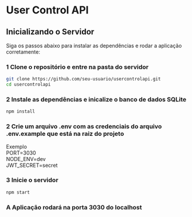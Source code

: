 # User Control API  

## Inicializando o Servidor  

Siga os passos abaixo para instalar as dependências e rodar a aplicação corretamente:  

### 1 **Clone o repositório e entre na pasta do servidor**  
```sh
git clone https://github.com/seu-usuario/usercontrolapi.git
cd usercontrolapi
```

### 2 **Instale as dependências e inicalize o banco de dados SQLite**  
```sh
npm install
```

### 2 **Crie um arquivo .env com as credenciais do arquivo .env.example que está na raiz do projeto**  

Exemplo
<br>
PORT=3030
<br>
NODE_ENV=dev
<br>
JWT_SECRET=secret

### 3 **Inicie o servidor**  
```sh
npm start
```
### A Aplicação rodará na porta 3030 do localhost ### 
